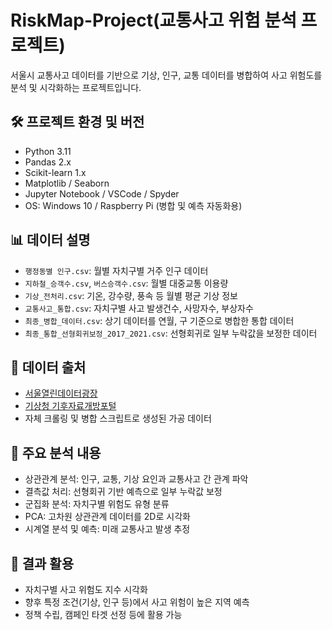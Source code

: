 # RiskMap-Project(교통사고 위험 분석 프로젝트)
서울시 교통사고 데이터를 기반으로 기상, 인구, 교통 데이터를 병합하여 사고 위험도를 분석 및 시각화하는 프로젝트입니다.

## 🛠 프로젝트 환경 및 버전
- Python 3.11
- Pandas 2.x
- Scikit-learn 1.x
- Matplotlib / Seaborn
- Jupyter Notebook / VSCode / Spyder
- OS: Windows 10 / Raspberry Pi (병합 및 예측 자동화용)

## 📊 데이터 설명
- `행정동별 인구.csv`: 월별 자치구별 거주 인구 데이터
- `지하철_승객수.csv`, `버스승객수.csv`: 월별 대중교통 이용량
- `기상_전처리.csv`: 기온, 강수량, 풍속 등 월별 평균 기상 정보
- `교통사고_통합.csv`: 자치구별 사고 발생건수, 사망자수, 부상자수
- `최종_병합_데이터.csv`: 상기 데이터를 연월, 구 기준으로 병합한 통합 데이터
- `최종_통합_선형회귀보정_2017_2021.csv`: 선형회귀로 일부 누락값을 보정한 데이터

## 📁 데이터 출처
- [서울열린데이터광장](https://data.seoul.go.kr/)
- [기상청 기후자료개방포털](https://data.kma.go.kr/)
- 자체 크롤링 및 병합 스크립트로 생성된 가공 데이터

## 📌 주요 분석 내용
- 상관관계 분석: 인구, 교통, 기상 요인과 교통사고 간 관계 파악
- 결측값 처리: 선형회귀 기반 예측으로 일부 누락값 보정
- 군집화 분석: 자치구별 위험도 유형 분류
- PCA: 고차원 상관관계 데이터를 2D로 시각화
- 시계열 분석 및 예측: 미래 교통사고 발생 추정

## 📎 결과 활용
- 자치구별 사고 위험도 지수 시각화
- 향후 특정 조건(기상, 인구 등)에서 사고 위험이 높은 지역 예측
- 정책 수립, 캠페인 타겟 선정 등에 활용 가능
